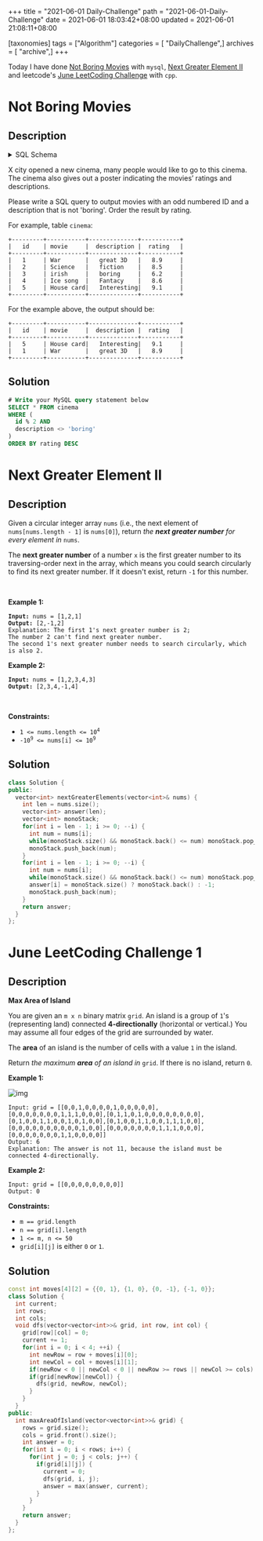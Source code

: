 +++
title = "2021-06-01 Daily-Challenge"
path = "2021-06-01-Daily-Challenge"
date = 2021-06-01 18:03:42+08:00
updated = 2021-06-01 21:08:11+08:00

[taxonomies]
tags = ["Algorithm"]
categories = [ "DailyChallenge",]
archives = [ "archive",]
+++

Today I have done [Not Boring Movies](https://leetcode.com/problems/not-boring-movies/) with `mysql`, [Next Greater Element II](https://leetcode.com/problems/next-greater-element-ii/description/) and leetcode's [June LeetCoding Challenge](https://leetcode.com/explore/challenge/card/june-leetcoding-challenge-2021/603/week-1-june-1st-june-7th/3764/) with `cpp`.

<!-- more -->

# Not Boring Movies

## Description

<details>
<summary>SQL Schema</summary>
<pre><code>Create table If Not Exists cinema (id int, movie varchar(255), description varchar(255), rating float(2, 1))
Truncate table cinema
insert into cinema (id, movie, description, rating) values ('1', 'War', 'great 3D', '8.9')
insert into cinema (id, movie, description, rating) values ('2', 'Science', 'fiction', '8.5')
insert into cinema (id, movie, description, rating) values ('3', 'irish', 'boring', '6.2')
insert into cinema (id, movie, description, rating) values ('4', 'Ice song', 'Fantacy', '8.6')
insert into cinema (id, movie, description, rating) values ('5', 'House card', 'Interesting', '9.1')</code></pre>
</details>

X city opened a new cinema, many people would like to go to this cinema. The cinema also gives out a poster indicating the movies’ ratings and descriptions.

Please write a SQL query to output movies with an odd numbered ID and a description that is not 'boring'. Order the result by rating.

 

For example, table `cinema`:

```
+---------+-----------+--------------+-----------+
|   id    | movie     |  description |  rating   |
+---------+-----------+--------------+-----------+
|   1     | War       |   great 3D   |   8.9     |
|   2     | Science   |   fiction    |   8.5     |
|   3     | irish     |   boring     |   6.2     |
|   4     | Ice song  |   Fantacy    |   8.6     |
|   5     | House card|   Interesting|   9.1     |
+---------+-----------+--------------+-----------+
```

For the example above, the output should be:

```
+---------+-----------+--------------+-----------+
|   id    | movie     |  description |  rating   |
+---------+-----------+--------------+-----------+
|   5     | House card|   Interesting|   9.1     |
|   1     | War       |   great 3D   |   8.9     |
+---------+-----------+--------------+-----------+
```

## Solution

``` sql
# Write your MySQL query statement below
SELECT * FROM cinema
WHERE (
  id % 2 AND
  description <> 'boring'
)
ORDER BY rating DESC
```

# Next Greater Element II

## Description

<p>Given a circular integer array <code>nums</code> (i.e., the next element of <code>nums[nums.length - 1]</code> is <code>nums[0]</code>), return <em>the <strong>next greater number</strong> for every element in</em> <code>nums</code>.</p>

<p>The <strong>next greater number</strong> of a number <code>x</code> is the first greater number to its traversing-order next in the array, which means you could search circularly to find its next greater number. If it doesn&#39;t exist, return <code>-1</code> for this number.</p>

<p>&nbsp;</p>
<p><strong>Example 1:</strong></p>

<pre><code><strong>Input:</strong> nums = [1,2,1]
<strong>Output:</strong> [2,-1,2]
Explanation: The first 1&#39;s next greater number is 2; 
The number 2 can&#39;t find next greater number. 
The second 1&#39;s next greater number needs to search circularly, which is also 2.</code></pre>

<p><strong>Example 2:</strong></p>

<pre><code><strong>Input:</strong> nums = [1,2,3,4,3]
<strong>Output:</strong> [2,3,4,-1,4]</code></pre>

<p>&nbsp;</p>
<p><strong>Constraints:</strong></p>

<ul>
	<li><code>1 &lt;= nums.length &lt;= 10<sup>4</sup></code></li>
	<li><code>-10<sup>9</sup> &lt;= nums[i] &lt;= 10<sup>9</sup></code></li>
</ul>

## Solution

``` cpp
class Solution {
public:
  vector<int> nextGreaterElements(vector<int>& nums) {
    int len = nums.size();
    vector<int> answer(len);
    vector<int> monoStack;
    for(int i = len - 1; i >= 0; --i) {
      int num = nums[i];
      while(monoStack.size() && monoStack.back() <= num) monoStack.pop_back();
      monoStack.push_back(num);
    }
    for(int i = len - 1; i >= 0; --i) {
      int num = nums[i];
      while(monoStack.size() && monoStack.back() <= num) monoStack.pop_back();
      answer[i] = monoStack.size() ? monoStack.back() : -1;
      monoStack.push_back(num);
    }
    return answer;
  }
};
```

# June LeetCoding Challenge 1

## Description

**Max Area of Island**

You are given an `m x n` binary matrix `grid`. An island is a group of `1`'s (representing land) connected **4-directionally** (horizontal or vertical.) You may assume all four edges of the grid are surrounded by water.

The **area** of an island is the number of cells with a value `1` in the island.

Return *the maximum **area** of an island in* `grid`. If there is no island, return `0`.

 

**Example 1:**

![img](https://assets.leetcode.com/uploads/2021/05/01/maxarea1-grid.jpg)

```
Input: grid = [[0,0,1,0,0,0,0,1,0,0,0,0,0],[0,0,0,0,0,0,0,1,1,1,0,0,0],[0,1,1,0,1,0,0,0,0,0,0,0,0],[0,1,0,0,1,1,0,0,1,0,1,0,0],[0,1,0,0,1,1,0,0,1,1,1,0,0],[0,0,0,0,0,0,0,0,0,0,1,0,0],[0,0,0,0,0,0,0,1,1,1,0,0,0],[0,0,0,0,0,0,0,1,1,0,0,0,0]]
Output: 6
Explanation: The answer is not 11, because the island must be connected 4-directionally.
```

**Example 2:**

```
Input: grid = [[0,0,0,0,0,0,0,0]]
Output: 0
```

 

**Constraints:**

- `m == grid.length`
- `n == grid[i].length`
- `1 <= m, n <= 50`
- `grid[i][j]` is either `0` or `1`.

## Solution

``` cpp
const int moves[4][2] = {{0, 1}, {1, 0}, {0, -1}, {-1, 0}};
class Solution {
  int current;
  int rows;
  int cols;
  void dfs(vector<vector<int>>& grid, int row, int col) {
    grid[row][col] = 0;
    current += 1;
    for(int i = 0; i < 4; ++i) {
      int newRow = row + moves[i][0];
      int newCol = col + moves[i][1];
      if(newRow < 0 || newCol < 0 || newRow >= rows || newCol >= cols) continue;
      if(grid[newRow][newCol]) {
        dfs(grid, newRow, newCol);
      }
    }
  }
public:
  int maxAreaOfIsland(vector<vector<int>>& grid) {
    rows = grid.size();
    cols = grid.front().size();
    int answer = 0;
    for(int i = 0; i < rows; i++) {
      for(int j = 0; j < cols; j++) {
        if(grid[i][j]) {
          current = 0;
          dfs(grid, i, j);
          answer = max(answer, current);
        }
      }
    }
    return answer;
  }
};
```
